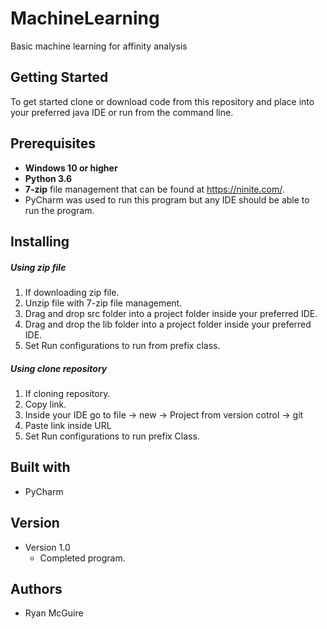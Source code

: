 # MachineLearning

Basic machine learning for affinity analysis
 
## Getting Started

To get started clone or download code from this repository and place into your 
preferred java IDE or run from the command line.

## Prerequisites

* **Windows 10 or higher**
* **Python 3.6**
* **7-zip** file management that can be found at https://ninite.com/.
* PyCharm was used to run this program but any IDE should be able to run the program.

## Installing

##### Using zip file
1. If downloading zip file.
2. Unzip file with 7-zip file management.
3. Drag and drop src folder into a project folder inside your preferred IDE.
4. Drag and drop the lib folder into a project folder inside your preferred IDE.
5. Set Run configurations to run from prefix class.

##### Using clone repository
1. If cloning repository.
2. Copy link.
3. Inside your IDE go to file -> new -> Project from version cotrol -> git
4. Paste link inside URL
5. Set Run configurations to run prefix Class.

## Built with
* PyCharm

## Version
* Version 1.0
  * Completed program.

## Authors
* Ryan McGuire


